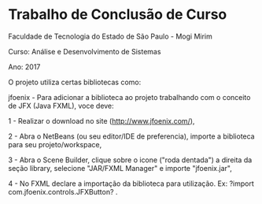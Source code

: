 # Trabalho de Conclusão de Curso

Faculdade de Tecnologia do Estado de São Paulo - Mogi Mirim

Curso: Análise e Desenvolvimento de Sistemas

Ano: 2017

O projeto utiliza certas bibliotecas como:

jfoenix -  Para adicionar a biblioteca ao projeto trabalhando com o conceito de JFX (Java FXML), voce deve:

  1 - Realizar o download no site (http://www.jfoenix.com/),
  
  2 - Abra o NetBeans (ou seu editor/IDE de preferencia), importe a biblioteca para seu projeto/workspace,
  
  3 - Abra o Scene Builder, clique sobre o icone ("roda dentada") a direita da seção library, selecione "JAR/FXML Manager" e importe "jfoenix.jar",
  
  4 - No FXML declare a importação da biblioteca para utilização. Ex: ?import com.jfoenix.controls.JFXButton? .

